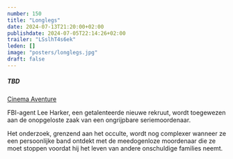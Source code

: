 ```yaml
---
number: 150
title: "Longlegs"
date: 2024-07-13T21:20:00+02:00
publishdate: 2024-07-05T22:14:26+02:00
trailer: "LSslhT4s6ek"
leden: []
image: "posters/longlegs.jpg"
draft: false
---
```


##### TBD

[Cinema Aventure](https://cinema-aventure.be/catalogue/movie/?365C642D-AFBF-2D48-C678-CB83FA4ADB0F)

FBI-agent Lee Harker, een getalenteerde nieuwe rekruut, wordt
toegewezen aan de onopgeloste zaak van een ongrijpbare seriemoordenaar.
<!--more-->
Het onderzoek, grenzend aan het occulte, wordt nog complexer wanneer ze een
persoonlijke band ontdekt met de meedogenloze moordenaar die ze moet stoppen
voordat hij het leven van andere onschuldige families neemt.
